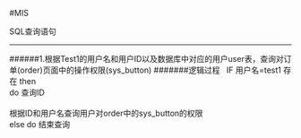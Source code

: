 
#MIS

SQL查询语句

----------
######1.根据Test1的用户名和用户ID以及数据库中对应的用户user表，查询对订单(order)页面中的操作权限(sys_button)
#######逻辑过程
   IF 用户名=test1 存在 then  <br>
    	do	查询ID</br>
    		<br>根据ID和用户名查询用户对order中的sys_button的权限</br>
    else
    	do  结束查询

